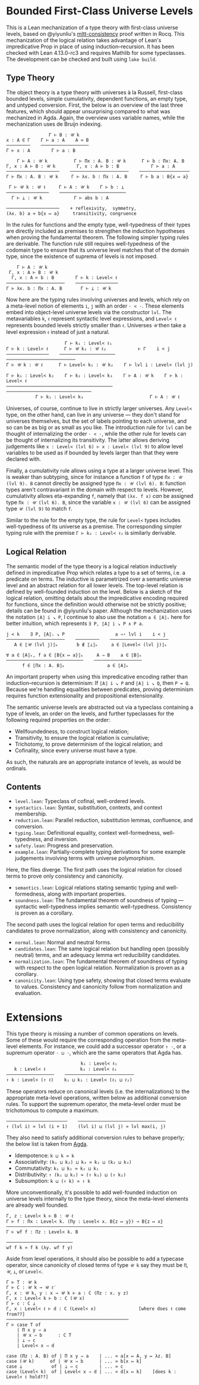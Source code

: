 # Bounded First-Class Universe Levels

This is a Lean mechanization of a type theory with first-class universe levels,
based on @yiyunliu's [mltt-consistency](https://github.com/yiyunliu/mltt-consistency)
proof written in Rocq.
This mechanization of the logical relation takes advantage
of Lean's impredicative Prop in place of using induction–recursion.
It has been checked with Lean 4.13.0-rc3 and requires Mathlib for some typeclasses.
The development can be checked and built using `lake build`.

## Type Theory

The object theory is a type theory with universes à la Russell,
first-class bounded levels, simple cumulativity, dependent functions, an empty type,
and untyped conversion.
First, the below is an overview of the last three features,
which should appear unsurprising compared to what was mechanized in Agda.
Again, the overview uses variable names, while the mechanization uses de Bruijn indexing.

```
                Γ ⊢ B : 𝒰 k
x : A ∈ Γ    Γ ⊢ a : A    A ≈ B
─────────    ──────────────────
Γ ⊢ x : A        Γ ⊢ a : B

    Γ ⊢ A : 𝒰 k          Γ ⊢ Πx : A. B : 𝒰 k      Γ ⊢ b : Πx: A. B
Γ, x : A ⊢ B : 𝒰 k        Γ, x : A ⊢ b : B            Γ ⊢ a : A
────────────────────    ──────────────────────    ───────────────────
Γ ⊢ Πx : A. B : 𝒰 k     Γ ⊢ λx. b : Πx : A. B     Γ ⊢ b a : B{x ↦ a}

 Γ ⊢ 𝒰 k : 𝒰 ℓ     Γ ⊢ A : 𝒰 k    Γ ⊢ b : ⊥
────────────────    ─────────────────────────
  Γ ⊢ ⊥ : 𝒰 k            Γ ⊢ abs b : A

────────────────────    + reflexivity,  symmetry,
(λx. b) a ≈ b{x ↦ a}     transitivity, congruence
```

In the rules for functions and the empty type,
well-typedness of their types are directly included as premises
to strengthen the induction hypotheses when proving the fundamental theorem.
The following simpler typing rules are derivable.
The function rule still requires well-typedness of the codomain type
to ensure that its universe level matches that of the domain type,
since the existence of suprema of levels is not imposed.

```
    Γ ⊢ A : 𝒰 k
 Γ, x : A ⊢ B : 𝒰 k
  Γ, x : A ⊢ b : B        Γ ⊢ k : Level< ℓ
──────────────────────    ────────────────
Γ ⊢ λx. b : Πx : A. B       Γ ⊢ ⊥ : 𝒰 k
```

Now here are the typing rules involving universes and levels,
which rely on a meta-level notion of elements `i`, `j` with an order `· < ·`.
These elements embed into object-level universe levels via the constructor `lvl`.
The metavariables `k`, `ℓ` represent syntactic level expressions,
and `Level< ℓ` represents bounded levels strictly smaller than `ℓ`.
Universes `𝒰` then take a level expression `ℓ` instead of just a natural.

```
                      Γ ⊢ k₁ : Level< ℓ₁
Γ ⊢ k : Level< ℓ      Γ ⊢ 𝒰 k₂ : 𝒰 ℓ₂            ⊢ Γ    i < j 
────────────────    ─────────────────────    ──────────────────────────
Γ ⊢ 𝒰 k : 𝒰 ℓ      Γ ⊢ Level< k₁ : 𝒰 k₂    Γ ⊢ lvl i : Level< (lvl j)

Γ ⊢ k₁ : Level< k₂    Γ ⊢ k₂ : Level< k₃    Γ ⊢ A : 𝒰 k    Γ ⊢ k : Level< ℓ
────────────────────────────────────────    ────────────────────────────────
           Γ ⊢ k₁ : Level< k₃                         Γ ⊢ A : 𝒰 ℓ
```

Universes, of course, continue to live in strictly larger universes.
Any `Level<` type, on the other hand, can live in any universe —
they don't stand for universes themselves,
but the set of labels pointing to each universe,
and so can be as big or as small as you like.
The introduction rule for `lvl` can be thought of internalizing the order `· < ·`,
while the other rule for levels can be thought of internalizing its transitivity.
The latter allows deriving judgements like `x : Level< (lvl 6) ⊢ x : Level< (lvl 9)`
to allow level variables to be used as if bounded by levels
larger than that they were declared with.

Finally, a cumulativity rule allows using a type at a larger universe level.
This is weaker than subtyping, since for instance a function
`f` of type `Πx : 𝒰 (lvl 9). B` cannot directly be assigned type `Πx : 𝒰 (lvl 6). B`:
function types aren't contravariant in the domain with respect to levels.
However, cumulativity allows eta-expanding `f`, namely that
`(λx. f x)` *can* be assigned type `Πx : 𝒰 (lvl 6). B`,
since the variable `x : 𝒰 (lvl 6)` can be assigned type `𝒰 (lvl 9)` to match `f`.

Similar to the rule for the empty type,
the rule for `Level<` types includes well-typedness of its universe as a premise.
The corresponding simpler typing rule with the premise
`Γ ⊢ k₂ : Level< ℓ₂` is similarly derivable.

## Logical Relation

The semantic model of the type theory is a logical relation
inductively defined in impredicative Prop
which relates a type to a set of terms, i.e. a predicate on terms.
The inductive is parametrized over a semantic universe level
and an abstract relation for all lower levels.
The top-level relation is defined by well-founded induction on the level.
Below is a sketch of the logical relation,
omitting details about the impredicative encoding required for functions,
since the definition would otherwise not be strictly positive;
details can be found in @yiyunliu's paper.
Although the mechanization uses the notation `⟦A⟧ i ↘ P`,
I continue to also use the notation `a ∈ ⟦A⟧ᵢ` here for better intuition,
which represents `∃ P, ⟦A⟧ i ↘ P ∧ P a`.

```
j < k    ∃ P, ⟦A⟧ⱼ ↘ P                   a ⇒⋆ lvl i    i < j
──────────────────────    ─────────    ──────────────────────
   A ∈ ⟦𝒰 (lvl j)⟧ₖ       b ∉ ⟦⊥⟧ₖ     a ∈ ⟦Level< (lvl j)⟧ₖ

∀ a ∈ ⟦A⟧ₖ, f a ∈ ⟦B{x ↦ a}⟧ₖ     A ⇒ B    a ∈ ⟦B⟧ₖ
─────────────────────────────    ──────────────────
      f ∈ ⟦Πx : A. B⟧ₖ                a ∈ ⟦A⟧ₖ
```

An important property when using this impredicative encoding
rather than induction–recursion is determinism:
If `⟦A⟧ i ↘ P` and `⟦A⟧ i ↘ Q`, then `P = Q`.
Because we're handling equalities between predicates,
proving determinism requires function extensionality and propositional extensionality.

The semantic universe levels are abstracted out via a typeclass
containing a type of levels, an order on the levels,
and further typeclasses for the following required properties on the order:

* Wellfoundedness, to construct logical relation;
* Transitivity, to ensure the logical relation is cumulative;
* Trichotomy, to prove determinism of the logical relation; and
* Cofinality, since every universe must have a type.

As such, the naturals are an appropriate instance of levels, as would be ordinals.

## Contents

* `level.lean`: Typeclass of cofinal, well-ordered levels.
* `syntactics.lean`: Syntax, substitution, contexts, and context membership.
* `reduction.lean`: Parallel reduction, substitution lemmas, confluence, and conversion.
* `typing.lean`: Definitional equality, context well-formedness, well-typedness, and inversion.
* `safety.lean`: Progress and preservation.
* `example.lean`: Partially-complete typing derivations for some example judgements
  involving terms with universe polymorphism.

Here, the files diverge. The first path uses the logical relation for closed terms
to prove only consistency and canonicity.

* `semantics.lean`: Logical relations stating semantic typing and well-formedness,
  along with important properties.
* `soundness.lean`: The fundamental theorem of soundness of typing —
  syntactic well-typedness implies semantic well-typedness.
  Consistency is proven as a corollary.

The second path uses the logical relation for open terms and reducibility candidates
to prove normalization, along with consistency and canonicity.

* `normal.lean`: Normal and neutral forms.
* `candidates.lean`: The same logical relation but handling open (possibly neutral) terms,
  and an adequacy lemma wrt reducibility candidates.
* `normalization.lean`: The fundamental theorem of soundness of typing
  with respect to the open logical relation.
  Normalization is proven as a corollary.
* `canonicity.lean`: Using type safety, showing that closed terms evaluate to values.
  Consistency and canonicity follow from normalization and evaluation.

# Extensions

This type theory is missing a number of common operations on levels.
Some of these would require the corresponding operation from the meta-level elements.
For instance, we could add a successor operator `↑ ·`, or a supremum operator `· ⊔ ·`,
which are the same operators that Agda has.

```
                            k₁ : Level< ℓ₁
   k : Level< ℓ             k₂ : Level< ℓ₂
──────────────────    ──────────────────────────
↑ k : Level< (↑ ℓ)    k₁ ⊔ k₂ : Level< (ℓ₁ ⊔ ℓ₂)
```

These operators reduce on canonical levels (i.e. the internalizations)
to the appropriate meta-level operations, written below as additional conversion rules.
To support the supremum operator, the meta-level order must be trichotomous to compute a maximum.

```
───────────────────────    ─────────────────────────────────
↑ (lvl i) ≃ lvl (i + 1)    (lvl i) ⊔ (lvl j) ≃ lvl max(i, j)
```

They also need to satisfy additional conversion rules to behave properly; the below list is taken from
[Agda](https://agda.readthedocs.io/en/latest/language/universe-levels.html#intrinsic-level-properties).

* Idempotence:   `k ⊔ k ≃ k`
* Associativity: `(k₁ ⊔ k₂) ⊔ k₃ ≃ k₁ ⊔ (k₂ ⊔ k₃)`
* Commutativity: `k₁ ⊔ k₂ ≃ k₂ ⊔ k₁`
* Distributivity: `↑ (k₁ ⊔ k₂) ≃ (↑ k₁) ⊔ (↑ k₂)`
* Subsumption:    `k ⊔ (↑ k) ≃ ↑ k`

More unconventionally, it's possible to add well-founded induction
on universe levels internally to the type theory,
since the meta-level elements are already well founded.

```
Γ, z : Level< k ⊢ B : 𝒰 ℓ
Γ ⊢ f : Πx : Level< k. (Πy : Level< x. B{z ↦ y}) → B{z ↦ x}
───────────────────────────────────────────────────────────
Γ ⊢ wf f : Πz : Level< k. B

─────────────────────────
wf f k ≃ f k (λy. wf f y)
```

Aside from level operations, it should also be possible to add a typecase operator,
since canonicity of closed terms of type `𝒰 k` say they must be `Π`, `𝒰`, `⊥`, or `Level<`.

```
Γ ⊢ T : 𝒰 k
Γ ⊢ C : 𝒰 k → 𝒰 ℓ′
Γ, x : 𝒰 k, y : x → 𝒰 k ⊢ a : C (Πz : x. y z)
Γ, x : Level< k ⊢ b : C (𝒰 x)
Γ ⊢ c : C ⊥
Γ, x : Level< ℓ ⊢ d : C (Level< x)                [where does ℓ come from??]
──────────────────────────────────────────────
Γ ⊢ case T of
    | Π x y ⇒ a
    | 𝒰 x ⇒ b      : C T
    | ⊥ ⇒ c
    | Level< x ⇒ d

case (Πz : A. B) of | Π x y ⇒ a    | ... ≃ a[x ↦ A, y ↦ λz. B]
case (𝒰 k)      of | 𝒰 x ⇒ b      | ... ≃ b[x ↦ k]
case ⊥           of | ⊥ ⇒ c        | ... ≃ c
case (Level< k)  of | Level< x ⇒ d | ... ≃ d[x ↦ k]    [does k : Level< ℓ hold??]
```